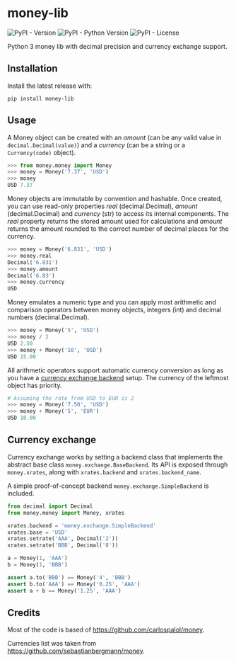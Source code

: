 # money-lib

![PyPI - Version](https://img.shields.io/pypi/v/money-lib.svg)
![PyPI - Python Version](https://img.shields.io/pypi/pyversions/money-lib.svg)
![PyPI - License](https://img.shields.io/pypi/l/money-lib.svg)

Python 3 money lib with decimal precision and currency exchange support.

## Installation

Install the latest release with:
```
pip install money-lib
```

## Usage

A Money object can be created with an *amount* (can be any valid value in `decimal.Decimal(value)`) and a *currency* (can be a string or a `Currency(code)` object).

```python
>>> from money.money import Money
>>> money = Money('7.37', 'USD')
>>> money
USD 7.37
```

Money objects are immutable by convention and hashable. Once created, you can use read-only properties *real* (decimal.Decimal), *amount* (decimal.Decimal) and *currency* (str) to access its internal components.
The *real* property returns the stored amount used for calculations and *amount* returns the amount rounded to the correct number of decimal places for the currency.

```python
>>> money = Money('6.831', 'USD')
>>> money.real
Decimal('6.831')
>>> money.amount
Decimal('6.83')
>>> money.currency
USD
```

Money emulates a numeric type and you can apply most arithmetic and comparison operators between money objects, integers (int) and decimal numbers (decimal.Decimal).

```python
>>> money = Money('5', 'USD')
>>> money / 2
USD 2.50
>>> money + Money('10', 'USD')
USD 15.00
```

All arithmetic operators support automatic currency conversion as long as you have a [currency exchange backend](#Currency-exchange) setup.
The currency of the leftmost object has priority.

```python
# Assuming the rate from USD to EUR is 2
>>> money = Money('7.50', 'USD')
>>> money + Money('5', 'EUR')
USD 10.00
```

## Currency exchange

Currency exchange works by setting a backend class that implements the abstract base class `money.exchange.BaseBackend`.
Its API is exposed through `money.xrates`, along with `xrates.backend` and `xrates.backend_name`.

A simple proof-of-concept backend `money.exchange.SimpleBackend` is included.

```python
from decimal import Decimal
from money.money import Money, xrates

xrates.backend = 'money.exchange.SimpleBackend'
xrates.base = 'USD'
xrates.setrate('AAA', Decimal('2'))
xrates.setrate('BBB', Decimal('8'))

a = Money(1, 'AAA')
b = Money(1, 'BBB')

assert a.to('BBB') == Money('4', 'BBB')
assert b.to('AAA') == Money('0.25', 'AAA')
assert a + b == Money('1.25', 'AAA')
```

## Credits

Most of the code is based of https://github.com/carlospalol/money.

Currencies list was taken from https://github.com/sebastianbergmann/money.